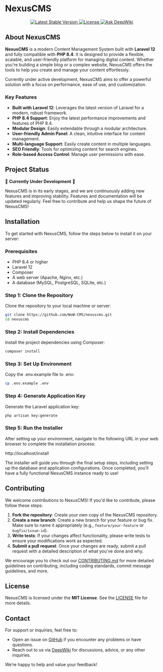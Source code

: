 # NexusCMS

<p align="center">
  <a href="https://packagist.org/packages/WoW-CMS/nexuscms">
    <img src="https://img.shields.io/packagist/v/WoW-CMS/nexuscms" alt="Latest Stable Version">
  </a>
  <a href="https://packagist.org/packages/WoW-CMS/nexuscms">
    <img src="https://img.shields.io/packagist/l/WoW-CMS/nexuscms" alt="License">
  </a>
  <a href="https://deepwiki.com/WoW-CMS/NexusCMS">
    <img src="https://deepwiki.com/badge.svg" alt="Ask DeepWiki">
  </a>
</p>

## About NexusCMS

**NexusCMS** is a modern Content Management System built with **Laravel 12** and fully compatible with **PHP 8.4**. It is designed to provide a flexible, scalable, and user-friendly platform for managing digital content. Whether you're building a simple blog or a complex website, NexusCMS offers the tools to help you create and manage your content effortlessly.

Currently under active development, NexusCMS aims to offer a powerful solution with a focus on performance, ease of use, and customization.

### Key Features

- **Built with Laravel 12**: Leverages the latest version of Laravel for a modern, robust framework.
- **PHP 8.4 Support**: Enjoy the latest performance improvements and features of PHP 8.4.
- **Modular Design**: Easily extendable through a modular architecture.
- **User-friendly Admin Panel**: A clean, intuitive interface for content management.
- **Multi-language Support**: Easily create content in multiple languages.
- **SEO Friendly**: Tools for optimizing content for search engines.
- **Role-based Access Control**: Manage user permissions with ease.

## Project Status

🚧 **Currently Under Development** 🚧

NexusCMS is in its early stages, and we are continuously adding new features and improving stability. Features and documentation will be updated regularly. Feel free to contribute and help us shape the future of NexusCMS!

## Installation

To get started with NexusCMS, follow the steps below to install it on your server:

### Prerequisites

- PHP 8.4 or higher
- Laravel 12
- Composer
- A web server (Apache, Nginx, etc.)
- A database (MySQL, PostgreSQL, SQLite, etc.)

### Step 1: Clone the Repository

Clone the repository to your local machine or server:

```bash
git clone https://github.com/WoW-CMS/nexuscms.git
cd nexuscms
```

### Step 2: Install Dependencies

Install the project dependencies using Composer:

```bash
composer install
```

### Step 3: Set Up Environment

Copy the .env.example file to .env:

```bash
cp .env.example .env
```

### Step 4: Generate Application Key

Generate the Laravel application key:

```bash
php artisan key:generate
```

### Step 5: Run the Installer

After setting up your environment, navigate to the following URL in your web browser to complete the installation process:

http://localhost/install

The installer will guide you through the final setup steps, including setting up the database and application configurations. Once completed, you'll have a fully functional NexusCMS instance ready to use!


## Contributing

We welcome contributions to NexusCMS! If you'd like to contribute, please follow these steps:

1. **Fork the repository**: Create your own copy of the NexusCMS repository.
2. **Create a new branch**: Create a new branch for your feature or bug fix. Make sure to name it appropriately (e.g., `feature/your-feature` or `bugfix/issue-id`).
3. **Write tests**: If your changes affect functionality, please write tests to ensure your modifications work as expected.
4. **Submit a pull request**: Once your changes are ready, submit a pull request with a detailed description of what you've done and why.

We encourage you to check out our [CONTRIBUTING.md](CONTRIBUTING.md) for more detailed guidelines on contributing, including coding standards, commit message guidelines, and more.

## License

NexusCMS is licensed under the **MIT License**. See the [LICENSE](LICENSE) file for more details.

## Contact

For support or inquiries, feel free to:

- Open an issue on [GitHub](https://github.com/WoW-CMS/nexuscms/issues) if you encounter any problems or have questions.
- Reach out to us via [DeepWiki](https://deepwiki.com/WoW-CMS/NexusCMS) for discussions, advice, or any other inquiries.

We’re happy to help and value your feedback!

